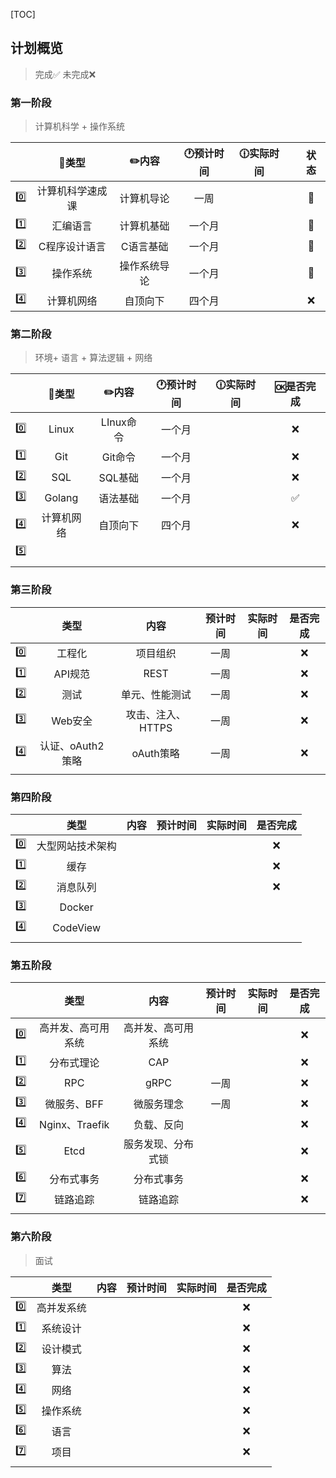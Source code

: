 [TOC]

## 计划概览

> 完成✅ 未完成❌

### 第一阶段

> 计算机科学 + 操作系统

|      |      🍭类型       |    ✏️内容     | 🕐预计时间 | 🕧实际时间 |      | 状态 |
| ---- | :--------------: | :----------: | :-------: | :-------: | ---- | :--: |
| 0️⃣    | 计算机科学速成课 |  计算机导论  |   一周    |           |      |  🎯   |
| 1️⃣    |     汇编语言     |  计算机基础  |  一个月   |           |      |  🎯   |
| 2️⃣    |  C程序设计语言   |  C语言基础   |  一个月   |           |      |  🎯   |
| 3️⃣    |     操作系统     | 操作系统导论 |  一个月   |           |      |  🎯   |
| 4️⃣    |    计算机网络    |   自顶向下   |  四个月   |           |      |  ❌   |

### 第二阶段

> 环境+ 语言 + 算法逻辑 + 网络

|      |   🍭类型    |   ✏️内容   | 🕐预计时间 | 🕧实际时间 | 🆗是否完成 |
| ---- | :--------: | :-------: | :-------: | :-------: | :-------: |
| 0️⃣    |   Linux    | LInux命令 |  一个月   |           |     ❌     |
| 1️⃣    |    Git     |  Git命令  |  一个月   |           |     ❌     |
| 2️⃣    |    SQL     |  SQL基础  |  一个月   |           |     ❌     |
| 3️⃣    |   Golang   | 语法基础  |  一个月   |           |     ✅     |
| 4️⃣    | 计算机网络 | 自顶向下  |  四个月   |           |     ❌     |
| 5️⃣    |            |           |           |           |           |
|      |            |           |           |           |           |

### 第三阶段

|      |       类型       |       内容        | 预计时间 | 实际时间 | 是否完成 |
| ---- | :--------------: | :---------------: | :------: | :------: | :------: |
| 0️⃣    |      工程化      |     项目组织      |   一周   |          |    ❌     |
| 1️⃣    |     API规范      |       REST        |   一周   |          |    ❌     |
| 2️⃣    |       测试       |  单元、性能测试   |   一周   |          |    ❌     |
| 3️⃣    |     Web安全      | 攻击、注入、HTTPS |   一周   |          |    ❌     |
| 4️⃣    | 认证、oAuth2策略 |     oAuth策略     |   一周   |          |    ❌     |
|      |                  |                   |          |          |          |

### 第四阶段

|      |       类型       | 内容 | 预计时间 | 实际时间 | 是否完成 |
| ---- | :--------------: | :--: | :------: | :------: | :------: |
| 0️⃣    | 大型网站技术架构 |      |          |          |    ❌     |
| 1️⃣    |       缓存       |      |          |          |    ❌     |
| 2️⃣    |     消息队列     |      |          |          |    ❌     |
| 3️⃣    |      Docker      |      |          |          |          |
| 4️⃣    |     CodeView     |      |          |          |          |
|      |                  |      |          |          |          |

### 第五阶段

|      |        类型        |        内容        | 预计时间 | 实际时间 | 是否完成 |
| ---- | :----------------: | :----------------: | :------: | :------: | :------: |
| 0️⃣    | 高并发、高可用系统 | 高并发、高可用系统 |          |          |    ❌     |
| 1️⃣    |     分布式理论     |        CAP         |          |          |    ❌     |
| 2️⃣    |        RPC         |        gRPC        |   一周   |          |    ❌     |
| 3️⃣    |    微服务、BFF     |     微服务理念     |   一周   |          |    ❌     |
| 4️⃣    |   Nginx、Traefik   |     负载、反向     |          |          |    ❌     |
| 5️⃣    |        Etcd        | 服务发现、分布式锁 |          |          |    ❌     |
| 6️⃣    |     分布式事务     |     分布式事务     |          |          |    ❌     |
| 7️⃣    |      链路追踪      |      链路追踪      |          |          |    ❌     |
|      |                    |                    |          |          |          |

### 第六阶段

> 面试

|      |    类型    | 内容 | 预计时间 | 实际时间 | 是否完成 |
| ---- | :--------: | :--: | :------: | :------: | :------: |
| 0️⃣    | 高并发系统 |      |          |          |    ❌     |
| 1️⃣    |  系统设计  |      |          |          |    ❌     |
| 2️⃣    |  设计模式  |      |          |          |    ❌     |
| 3️⃣    |    算法    |      |          |          |    ❌     |
| 4️⃣    |    网络    |      |          |          |    ❌     |
| 5️⃣    |  操作系统  |      |          |          |    ❌     |
| 6️⃣    |    语言    |      |          |          |    ❌     |
| 7️⃣    |    项目    |      |          |          |    ❌     |
|      |            |      |          |          |          |